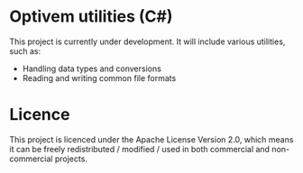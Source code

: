 # Optivem utilities (C#)

This project is currently under development. It will include various utilities, such as:

* Handling data types and conversions
* Reading and writing common file formats

# Licence

This project is licenced under the Apache License Version 2.0, which means it can be freely redistributed / modified / used in both commercial and non-commercial projects.
